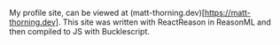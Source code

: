 My profile site, can be viewed at (matt-thorning.dev)[https://matt-thorning.dev]. This site was written with ReactReason in ReasonML and then compiled to JS with Bucklescript.
